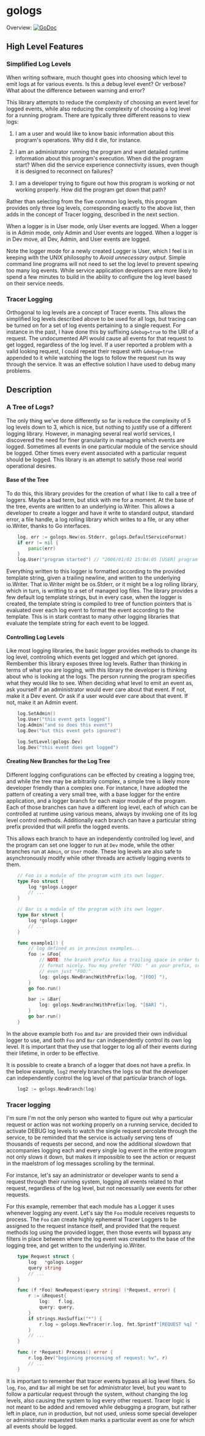 # gologs

Overview: [![GoDoc](https://godoc.org/github.com/karrick/gologs?status.svg)](https://godoc.org/github.com/karrick/gologs)

## High Level Features

### Simplified Log Levels

When writing software, much thought goes into choosing which level to
emit logs at for various events. Is this a debug level event? Or
verbose? What about the difference between warning and error?

This library attempts to reduce the complexity of choosing an event
level for logged events, while also reducing the complexity of
choosing a log level for a running program. There are typically three
different reasons to view logs:

1. I am a user and would like to know basic information about this
   program's operations. Why did it die, for instance.

2. I am an administrator running the program and want detailed runtime
   information about this program's execution. When did the program
   start? When did the service experience connectivity issues, even
   though it is designed to reconnect on failures?

3. I am a developer trying to figure out how this program is working
   or not working properly. How did the program get down that path?

Rather than selecting from the five common log levels, this program
provides only three log levels, corresponding exactly to the above
list, then adds in the concept of Tracer logging, described in the
next section.

When a logger is in User mode, only User events are logged. When a
logger is in Admin mode, only Admin and User events are logged. When a
logger is in Dev move, all Dev, Admin, and User events are logged.

Note the logger mode for a newly created Logger is User, which I feel
is in keeping with the UNIX philosophy to _Avoid unnecessary
output_. Simple command line programs will not need to set the log
level to prevent spewing too many log events. While service
application developers are more likely to spend a few minutes to build
in the ability to configure the log level based on their service
needs.

### Tracer Logging

Orthogonal to log levels are a concept of Tracer events. This allows
the simplified log levels described above to be used for all logs, but
tracing can be turned on for a set of log events pertaining to a
single request. For instance in the past, I have done this by
suffixing `&debug=true` to the URI of a request. The undocumented API
would cause all events for that request to get logged, regardless of
the log level. If a user reported a problem with a valid looking
request, I could repeat their request with `&debug=true` appended to
it while watching the logs to follow the request run its way through
the service. It was an effective solution I have used to debug many
problems.

## Description

### A Tree of Logs?

The only thing we've done differently so far is reduce the complexity
of 5 log levels down to 3, which is nice, but nothing to justify use
of a different logging library. However, in managing several real
world services, I discovered the need for finer granularity in
managing which events are logged. Sometimes all events in one
particular module of the service should be logged. Other times every
event associated with a particular request should be logged. This
library is an attempt to satisfy those real world operational desires.

#### Base of the Tree

To do this, this library provides for the creation of what I like to
call a tree of loggers. Maybe a bad term, but stick with me for a
moment. At the base of the tree, events are written to an underlying
io.Writer. This allows a developer to create a logger and have it
write to standard output, standard error, a file handle, a log rolling
library which writes to a file, or any other io.Writer, thanks to Go
interfaces.

```Go
    log, err := gologs.New(os.Stderr, gologs.DefaultServiceFormat)
    if err != nil {
        panic(err)
    }
    log.User("program started") // "2006/01/02 15:04:05 [USER] program started"
```

Everything written to this logger is formatted according to the
provided template string, given a trailing newline, and written to the
underlying io.Writer. That io.Writer might be os.Stderr, or it might
be a log rolling library, which in turn, is writting to a set of
managed log files. The library provides a few default log template
strings, but in every case, when the logger is created, the template
string is compiled to tree of function pointers that is evaluated over
each log event to format the event according to the template. This is
in stark contrast to many other logging libraries that evaluate the
template string for each event to be logged.

#### Controlling Log Levels

Like most logging libraries, the basic logger provides methods to
change its log level, controling which events get logged and which get
ignored. Rembember this library exposes three log levels. Rather than
thinking in terms of what you are logging, with this library the
developer is thinking about who is looking at the logs. The person
running the program specifies what they would like to see. When
deciding what level to emit an event as, ask yourself if an
administrator would ever care about that event. If not, make it a Dev
event. Or ask if a user would ever care about that event. If not, make
it an Admin event.

```Go
    log.SetAdmin()
    log.User("this event gets logged")
    log.Admin("and so does this event")
    log.Dev("but this event gets ignored")

    log.SetLevel(gologs.Dev)
    log.Dev("this event does get logged")
```

#### Creating New Branches for the Log Tree

Different logging configurations can be effected by creating a logging
tree, and while the tree may be arbitrarily complex, a simple tree is
likely more developer friendly than a complex one. For instance, I
have adopted the pattern of creating a very small tree, with a base
logger for the entire application, and a logger branch for each major
module of the program. Each of those branches can have a different log
level, each of which can be controlled at runtime using various means,
always by invoking one of its log level control methods. Additionally
each branch can have a particular string prefix provided that will
prefix the logged events.

This allows each branch to have an independently controlled log level,
and the program can set one logger to run at `Dev` mode, while the
other branches run at `Admin`, or `User` mode. These log levels are
also safe to asynchronously modify while other threads are actively
logging events to them.

```Go
    // Foo is a module of the program with its own logger.
    type Foo struct {
        log *gologs.Logger
        // ...
    }

    // Bar is a module of the program with its own logger.
    type Bar struct {
        log *gologs.Logger
        // ...
    }

    func example1() {
        // log defined as in previous examples...
        foo := &Foo{
            // NOTE: the branch prefix has a trailing space in order to
            // format nicely. You may prefer "FOO: " as your prefix, or
            // even just "FOO:".
            log: gologs.NewBranchWithPrefix(log, "[FOO] "),
        }
        go foo.run()

        bar := &Bar{
            log: gologs.NewBranchWithPrefix(log, "[BAR] "),
        }
        go bar.run()
    }
```

In the above example both `Foo` and `Bar` are provided their own
individual logger to use, and both `Foo` and `Bar` can independently
control its own log level. It is important that they use that logger
to log all of their events during their lifetime, in order to be
effective.

It is possible to create a branch of a logger that does not have a
prefix. In the below example, `log2` merely branches the logs so that
the developer can independently control the log level of that
particular branch of logs.

```Go
    log2 := gologs.NewBranch(log)
```

### Tracer logging

I'm sure I'm not the only person who wanted to figure out why a
particular request or action was not working properly on a running
service, decided to activate DEBUG log levels to watch the single
request percolate through the service, to be reminded that the service
is actually serving tens of thousands of requests per second, and now
the additional slowdown that accompanies logging each and every single
log event in the entire program not only slows it down, but makes it
impossible to see the action or request in the maelstrom of log
messages scrolling by the terminal.

For instance, let's say an administrator or developer wants to send a
request through their running system, logging all events related to
that request, regardless of the log level, but not necessarily see
events for other requests.

For this example, remember that each module has a Logger it uses
whenever logging any event. Let's say the `Foo` module receives
requests to process. The `Foo` can create highly ephemeral Tracer
Loggers to be assigned to the request instance itself, and provided
that the request methods log using the provided logger, then those
events will bypass any filters in place between where the log event
was created to the base of the logging tree, and get written to the
underlying io.Writer.

```Go
    type Request struct {
        log   *gologs.Logger
        query string
        // ...
    }

    func (f *Foo) NewRequest(query string) (*Request, error) {
        r := &Request{
            log:   f.log,
            query: query,
        }
        if strings.HasSuffix("*") {
            r.log = gologs.NewTracer(r.log, fmt.Sprintf"[REQUEST %q] ", query)
        }
        // ...
    }

    func (r *Request) Process() error {
        r.log.Dev("beginning processing of request: %v", r)
        // ...
    }
```

It is important to remember that tracer events bypass all log level
filters. So `log`, `Foo`, and `Bar` all might be set for administrator
level, but you want to follow a particular request through the system,
without changing the log levels, also causing the system to log every
other request. Tracer logic is not meant to be added and removed while
debugging a program, but rather left in place, run in production, but
not used, unless some special developer or administrator requested
token marks a particular event as one for which all events should be
logged.
